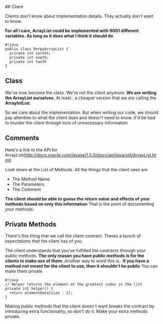 <markdown>
## Client

Clients don't know about implementation details. They actually don't
want to know. 


**For all I care, ArrayList could be implemented with 9001 different
variables. As long as it does what I think it should do**

    #!java
    public class DerpyArrayList {
      private int zeroth;
      private int oneth;
      private int twoth
    }

## Class

We've now become the class. We're not the client anymore. **We are
writing the ArrayList ourselves.** At least.. a cheaper version that we
are calling the **ArrayIntList**.

So we care about the implementation. But when writing our code, we
should pay attention to what the client does and doesn't need to know.
It'd be bad to murder the client through tons of unnecessary information

## Comments

Here's a link to the API for ArrayList(http://docs.oracle.com/javase/1.5.0/docs/api/java/util/ArrayList.html)

Look down at the List of Methods. All the things that the client sees
are

- The Method Name
- The Parameters
- The Comment

**The client should be able to guess the return value and effects of
your methods based on only this information** That is the point of
documenting your methods.

## Private Methods

There's this thing that we call the client contract. Theres a bunch of
expectations that the client has of you.

The client understands that you've fulfilled the contracts through your
public methods. **The only reason you have public methods is for the
clients to make use of them**. Another way to word this is.. **If you
have a method not meant for the client to use, then it shouldn't be
public** You can make them private

    #!java
    // Helper returns the element at the greatest index in the list
    private int helper() {
      return elementData[size - 1];
    }

Making public methods that the client doesn't want breaks the contract
by introducing extra functionality, so don't do it. Make your extra
methods private.
</markdown>
